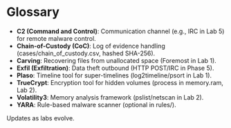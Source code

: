 # Glossary

- **C2 (Command and Control)**: Communication channel (e.g., IRC in Lab 5) for remote malware control.
- **Chain-of-Custody (CoC)**: Log of evidence handling (cases/chain_of_custody.csv, hashed SHA-256).
- **Carving**: Recovering files from unallocated space (Foremost in Lab 1).
- **Exfil (Exfiltration)**: Data theft outbound (HTTP POST/IRC in Phase 5).
- **Plaso**: Timeline tool for super-timelines (log2timeline/psort in Lab 1).
- **TrueCrypt**: Encryption tool for hidden volumes (process in memory.ram, Lab 2).
- **Volatility3**: Memory analysis framework (pslist/netscan in Lab 2).
- **YARA**: Rule-based malware scanner (optional in rules/).

Updates as labs evolve.
